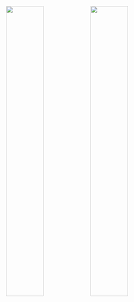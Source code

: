 <style>
    .container {
        width: 100%;
        height: auto;
    }

    .stats {
        width: 100%;
        text-align: center;
    }
    .stats img {
        width: 45%;
    }
</style>

<main class="container">
    <section class="stats">
        <img
            src="https://github-readme-stats.vercel.app/api/top-langs/?username=eric-lemos&layout=compact&langs_count=7&theme=dracula"
        />
        <img
            src="https://github-readme-stats.vercel.app/api?username=eric-lemos&show_icons=true&theme=dracula&include_all_commits=true&count_private=true"
        />
    </section>
</main>
